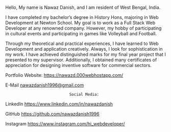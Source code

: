 
Hello, My name is Nawaz Danish, and I am resident of West Bengal, India.
                    
I have completed my bachelor’s degree in History Hons, majoring in Web Development at Newton School. My goal is to work as a Full Stack Web Developer at any renowned company. However, my hobby of participating in cultural events and participating in games like Volleyball and Football.
                    
Through my theoretical and practical experiences, I have learned to Web Development and application creatively. Always, I look for sophistication in my work. I have achieved distinguished marks for my final year project that I presented to my supervisor. Additionally, I obtained many certificates of appreciation for designing inventive software for commercial sectors.

Portfolio Website: https://nawazd.000webhostapp.com/


 E-Mail                    nawazdanish1996@gmail.com





                                Social Media:

LinkedIn                 https://www.linkedin.com/in/nawazdanish

GitHub                    https://github.com/nawazdanish1996

Instagram                https://www.instagram.com/hi_webdeveloper/












